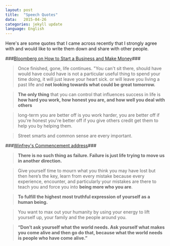 ```yaml
---
layout: post
title:  "Speech Quotes"
data:   2015-04-26
categories: jekyll update
language: English
---
```


Here's are some quotes that I came across recently that I strongly agree with and would like to
write them down and share with other people.

###[Bloomberg on How to Start a Business and Make Money](https://www.youtube.com/watch?v=FmPRD8__10w)###

>Once finished, gone, life continues. "You can't sit there, should have would have
>could have is not a particular useful thing to spend your time doing, it will
>just leave your heart sick. or will leave you living a past life and
>**not looking towards what could be great tomorrow.**

>**The only thing** that you can control that influences success in life
>is **how hard you work, how honest you are, and how well you deal with others**

>long-term you are better off is you work harder, you are better off if you're honest
>you're better off if you give others credit get them to help you by helping them.

>Street smarts and common sense are every important.

###[Winfrey's Commencement address](http://news.harvard.edu/gazette/story/2013/05/winfreys-commencement-address/)###

>**There is no such thing as failure. Failure is just life trying to move us in another
>direction.**

>Give yourself time to mourn what you think you may have lost but then here’s the key,
>learn from every mistake because every experience, encounter,
>and particularly your mistakes are there to teach you
>and force you into **being more who you are**.

>**To fulfill the highest most truthful expression of yourself as a human being.**

>You want to max out your humanity by using your energy to lift yourself up,
>your family and the people around you.

>**“Don’t ask yourself what the world needs. Ask yourself what makes you come alive
>and then go do that, because what the world needs is people who have come alive.”**
